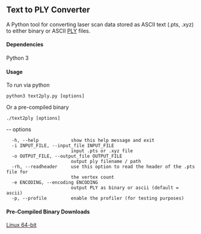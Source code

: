 ## Text to PLY Converter
A Python tool for converting laser scan data stored as ASCII text (.pts, .xyz) to either binary or ASCII [PLY](http://paulbourke.net/dataformats/ply/) files.

#### Dependencies
Python 3
#### Usage

To run via python

`python3 text2ply.py [options]`

Or a pre-compiled binary

`./text2ply [options]`

-- options

```
  -h, --help            show this help message and exit
  -i INPUT_FILE, --input_file INPUT_FILE
                        input .pts or .xyz file
  -o OUTPUT_FILE, --output_file OUTPUT_FILE
                        output ply filename / path
  -rh, --readheader     use this option to read the header of the .pts file for
                        the vertex count
  -e ENCODING, --encoding ENCODING
                        output PLY as binary or ascii (default = ascii)
  -p, --profile         enable the profiler (for testing purposes)
```

#### Pre-Compiled Binary Downloads
[Linux 64-bit](https://github.com/rochester-rcl/rcl-text2ply/releases/download/v0.1-alpha/text2ply)
